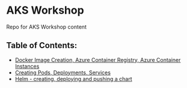 # AKS Workshop
Repo for AKS Workshop content

## Table of Contents:


* [Docker Image Creation, Azure Container Registry, Azure Container Instances](https://github.com/akamenev/aks-workshop/blob/master/docker-images-acr-aci.md)
* [Creating Pods, Deployments, Services](https://github.com/akamenev/aks-workshop/blob/master/creating-pods-deployments-services.md)
* [Helm - creating, deploying and pushing a chart](https://github.com/akamenev/aks-workshop/blob/master/helm-intro.md)
